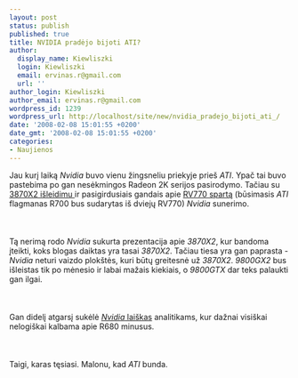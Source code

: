 ```yaml
---
layout: post
status: publish
published: true
title: NVIDIA pradėjo bijoti ATI?
author:
  display_name: Kiewliszki
  login: Kiewliszki
  email: ervinas.r@gmail.com
  url: ''
author_login: Kiewliszki
author_email: ervinas.r@gmail.com
wordpress_id: 1239
wordpress_url: http://localhost/site/new/nvidia_pradejo_bijoti_ati_/
date: '2008-02-08 15:01:55 +0200'
date_gmt: '2008-02-08 15:01:55 +0200'
categories:
- Naujienos
---
```

<p>Jau kurį laiką <i>Nvidia</i> buvo vienu žingsneliu priekyje prieš <i>ATI</i>. Ypač tai buvo pastebima po gan nesėkmingos Radeon 2K serijos pasirodymo. Tačiau su <a class="ns" href="http://www.technews.lt/index.php?id=Kas&amp;Id=956">3870X2 išleidimu </a> ir pasigirdusiais gandais apie <a class="ns" href="http://www.fudzilla.com/index.php?option=com_content&amp;task=view&amp;id=5605&amp;Itemid=1">RV770 spartą</a> (būsimasis <i>ATI</i> flagmanas R700 bus sudarytas iš dviejų RV770) <i>Nvidia</i> sunerimo.<br />
<br><br />
<br>Tą nerimą rodo <i>Nvidia</i> sukurta prezentacija apie <i>3870X2</i>, kur bandoma įteikti, koks blogas daiktas yra tasai <i>3870X2</i>. Tačiau tiesa yra gan paprasta - <i>Nvidia</i> neturi vaizdo plokštės, kuri būtų greitesnė už <i>3870X2</i>. <i>9800GX2</i> bus išleistas tik po mėnesio ir labai mažais kiekiais, o <i>9800GTX</i> dar teks palaukti gan ilgai.<br />
<br><br />
<br>Gan didelį atgarsį sukėlė <a class="ns" href="http://www.theinquirer.net/gb/inquirer/news/2008/01/30/nvidia-tries-snow-financial"><i>Nvidia</i> laiškas</a> analitikams, kur dažnai visiškai nelogiškai kalbama apie R680 minusus.<br />
<br><br />
<br>Taigi, karas tęsiasi. Malonu, kad <i>ATI</i> bunda.<br />
<br></p>
